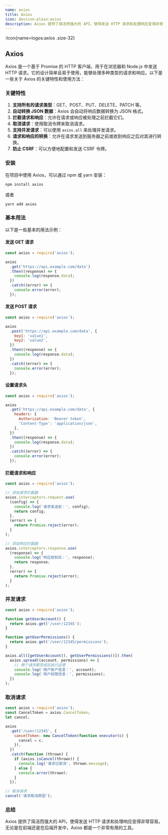 ```yaml
---
name: axios
title: Axios
icon: devicon-plain:axios
description: Axios 提供了简洁而强大的 API，使得发送 HTTP 请求和处理响应变得非常容易。无论是在前端还是在后端开发中，Axios 都是一个非常有用的工具。
---
```


:Icon{name=logos:axios .size-32}

## Axios

Axios 是一个基于 Promise 的 HTTP 客户端，用于在浏览器和 Node.js 中发送 HTTP 请求。它的设计简单且易于使用，能够处理多种类型的请求和响应。以下是一些关于 Axios 的关键特性和使用方法：

### 关键特性

1. **支持所有的请求类型**：GET、POST、PUT、DELETE、PATCH 等。
2. **自动转换 JSON 数据**：Axios 会自动将响应数据转换为 JSON 格式。
3. **拦截请求和响应**：允许在请求或响应被处理之前拦截它们。
4. **取消请求**：使用取消令牌来取消请求。
5. **支持并发请求**：可以使用 `axios.all` 来处理并发请求。
6. **请求和响应的转换**：允许在请求发送到服务器之前或收到响应之后对其进行转换。
7. **防止 CSRF**：可以方便地配置和发送 CSRF 令牌。

### 安装

在项目中使用 Axios，可以通过 npm 或 yarn 安装：

```sh
npm install axios
```

或者

```sh
yarn add axios
```

### 基本用法

以下是一些基本的用法示例：

#### 发送 GET 请求

```javascript
const axios = require('axios');

axios
  .get('https://api.example.com/data')
  .then((response) => {
    console.log(response.data);
  })
  .catch((error) => {
    console.error(error);
  });
```

#### 发送 POST 请求

```javascript
const axios = require('axios');

axios
  .post('https://api.example.com/data', {
    key1: 'value1',
    key2: 'value2',
  })
  .then((response) => {
    console.log(response.data);
  })
  .catch((error) => {
    console.error(error);
  });
```

#### 设置请求头

```javascript
const axios = require('axios');

axios
  .get('https://api.example.com/data', {
    headers: {
      Authorization: 'Bearer token',
      'Content-Type': 'application/json',
    },
  })
  .then((response) => {
    console.log(response.data);
  })
  .catch((error) => {
    console.error(error);
  });
```

#### 拦截请求和响应

```javascript
const axios = require('axios');

// 添加请求拦截器
axios.interceptors.request.use(
  (config) => {
    console.log('请求发送前：', config);
    return config;
  },
  (error) => {
    return Promise.reject(error);
  }
);

// 添加响应拦截器
axios.interceptors.response.use(
  (response) => {
    console.log('响应收到后：', response);
    return response;
  },
  (error) => {
    return Promise.reject(error);
  }
);
```

### 并发请求

```javascript
const axios = require('axios');

function getUserAccount() {
  return axios.get('/user/12345');
}

function getUserPermissions() {
  return axios.get('/user/12345/permissions');
}

axios.all([getUserAccount(), getUserPermissions()]).then(
  axios.spread((account, permissions) => {
    // 两个请求都完成后执行这里
    console.log('用户账户信息：', account);
    console.log('用户权限信息：', permissions);
  })
);
```

### 取消请求

```javascript
const axios = require('axios');
const CancelToken = axios.CancelToken;
let cancel;

axios
  .get('/user/12345', {
    cancelToken: new CancelToken(function executor(c) {
      cancel = c;
    }),
  })
  .catch(function (thrown) {
    if (axios.isCancel(thrown)) {
      console.log('请求已取消', thrown.message);
    } else {
      console.error(thrown);
    }
  });

// 取消请求
cancel('请求取消原因');
```

### 总结

Axios 提供了简洁而强大的 API，使得发送 HTTP 请求和处理响应变得非常容易。无论是在前端还是在后端开发中，Axios 都是一个非常有用的工具。
